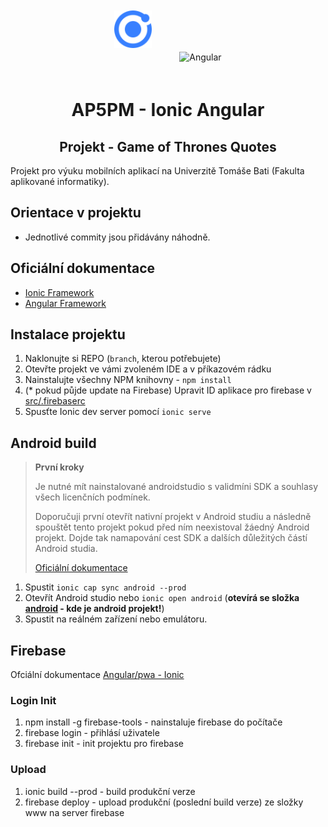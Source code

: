 <p align="center">
    <img alt="Ionic" src="https://github.com/ionic-team/ionic-framework/blob/main/.github/assets/logo.png?raw=true" width="60" style="margin: 20px" />
    <img alt="Angular" src="https://angular.io/assets/images/logos/angular/logo-nav@2x.png" height="60" style="margin: 20px" />
</p>
<div>
<h1 align="center">
  AP5PM - Ionic Angular
</h1>
<h2 align="center">
  Projekt - Game of Thrones Quotes
</h2>
</div>

Projekt pro výuku mobilních aplikací na Univerzitě Tomáše Bati (Fakulta aplikované informatiky).

## Orientace v projektu

- Jednotlivé commity jsou přidávány náhodně.

## Oficiální dokumentace

- [Ionic Framework](https://ionicframework.com/)
- [Angular Framework](https://angular.io/)

## Instalace projektu

1. Naklonujte si REPO (`branch`, kterou potřebujete)
2. Otevřte projekt ve vámi zvoleném IDE a v příkazovém rádku
3. Nainstalujte všechny NPM knihovny - `npm install`
4. (* pokud půjde update na Firebase) Upravit ID aplikace pro firebase v [src/.firebaserc](src/.firebaserc)
5. Spusťte Ionic dev server pomocí `ionic serve`

## Android build

> **První kroky**
> 
> Je nutné mít nainstalované androidstudio s validmíni SDK a souhlasy všech licenčních podmínek.
> 
> Doporučuji první otevřít nativní projekt v Android studiu a následně spouštět tento 
> projekt pokud před ním neexistoval žáedný Android projekt. Dojde tak namapování cest 
> SDK a dalších důležitých částí Android studia.
> 
> [Oficiální dokumentace](https://ionicframework.com/docs/developing/android)

1. Spustit `ionic cap sync android --prod`
2. Otevřít Android studio nebo `ionic open android` (**otevírá se složka [android](android) - kde je android projekt!**)
3. Spustit na reálném zařízení nebo emulátoru.

## Firebase

Ofciální dokumentace [Angular/pwa - Ionic](https://ionicframework.com/docs/angular/pwa)

### Login Init

1. npm install -g firebase-tools - nainstaluje firebase do počítače
2. firebase login - přihlásí uživatele
3. firebase init - init projektu pro firebase

### Upload

1. ionic build --prod - build produkční verze
2. firebase deploy - upload produkční (poslední build verze) ze složky www na server firebase


